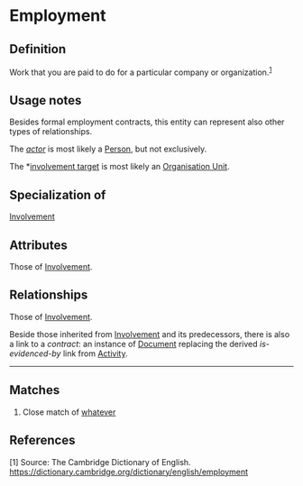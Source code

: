 # Employment

## Definition
Work that you are paid to do for a particular company or organization.<sup>[1](#fn1)</sup>

## Usage notes
Besides formal employment contracts, this entity can represent also other types of relationships.

The *[actor](../entities/Agent.md#user-content-rel__activity)* is most likely a [Person](../entities/Person.md), but not exclusively.

The *[involvement target](../entities/Involvement.md#user-content-rel__in) is most likely an [Organisation Unit](../entities/Organisation_Unit.md).

## Specialization of
[Involvement](./entities/Involvement.md)

## Attributes
Those of [Involvement](./entities/Involvement.md).

## Relationships
Those of [Involvement](./entities/Involvement.md).

Beside those inherited from [Involvement](../entities/Involvement.md#relationships) and its predecessors, there is also a link to a *contract*: an instance of [Document](../entities/Document.md)
replacing the derived *is-evidenced-by* link from [Activity](../entities/Activity.md#user-content-rel__is-evidenced-by).


---
## Matches
1. Close match of [whatever](url)

## References
<a name="fn1">\[1\]</a> Source: The Cambridge Dictionary of English. https://dictionary.cambridge.org/dictionary/english/employment
